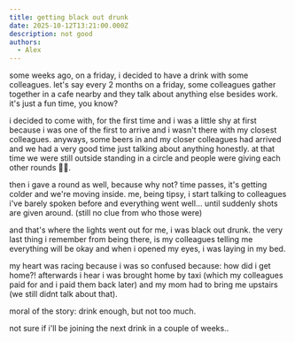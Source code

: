 ```yaml
---
title: getting black out drunk
date: 2025-10-12T13:21:00.000Z
description: not good
authors:
  - Alex
---
```

some weeks ago, on a friday, i decided to have a drink with some colleagues. let's say every 2 months on a friday, some colleagues gather together in a cafe nearby and they talk about anything else besides work. it's just a fun time, you know? 

i decided to come with, for the first time and i was a little shy at first because i was one of the first to arrive and i wasn't there with my closest colleagues. anyways, some beers in and my closer colleagues had arrived and we had a very good time just talking about anything honestly. at that time we were still outside standing in a circle and people were giving each other rounds 🍻🍻. 

then i gave a round as well, because why not? time passes, it's getting colder and we're moving inside. me, being tipsy, i start talking to colleagues i've barely spoken before and everything went well... until suddenly shots are given around. (still no clue from who those were)

and that's where the lights went out for me, i was black out drunk. the very last thing i remember from being there, is my colleagues telling me everything will be okay and when i opened my eyes, i was laying in my bed. 

my heart was racing because i was so confused because: how did i get home?! 
afterwards i hear i was brought home by taxi (which my colleagues paid for and i paid them back later) and my mom had to bring me upstairs (we still didnt talk about that).

moral of the story: drink enough, but not too much.

not sure if i'll be joining the next drink in a couple of weeks..
